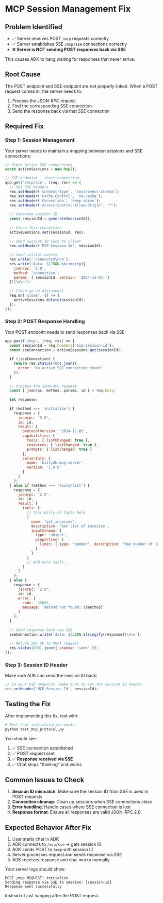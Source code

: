 # MCP Session Management Fix

## Problem Identified
- ✅ Server receives POST `/mcp` requests correctly
- ✅ Server establishes SSE `/mcp/sse` connections correctly  
- ❌ **Server is NOT sending POST responses back via SSE**

This causes ADK to hang waiting for responses that never arrive.

## Root Cause
The POST endpoint and SSE endpoint are not properly linked. When a POST request comes in, the server needs to:
1. Process the JSON-RPC request
2. Find the corresponding SSE connection
3. Send the response back via that SSE connection

## Required Fix

### Step 1: Session Management
Your server needs to maintain a mapping between sessions and SSE connections:

```javascript
// Store active SSE connections
const activeSessions = new Map();

// SSE endpoint - store connection
app.get('/mcp/sse', (req, res) => {
  // Set SSE headers
  res.setHeader('Content-Type', 'text/event-stream');
  res.setHeader('Cache-Control', 'no-cache');
  res.setHeader('Connection', 'keep-alive');
  res.setHeader('Access-Control-Allow-Origin', '*');
  
  // Generate session ID
  const sessionId = generateSessionId();
  
  // Store this connection
  activeSessions.set(sessionId, res);
  
  // Send session ID back to client
  res.setHeader('MCP-Session-Id', sessionId);
  
  // Send initial events
  res.write(':connected\n\n');
  res.write(`data: ${JSON.stringify({
    jsonrpc: '2.0',
    method: 'connection',
    params: { sessionId, version: '2024-11-05' }
  })}\n\n`);
  
  // Clean up on disconnect
  req.on('close', () => {
    activeSessions.delete(sessionId);
  });
});
```

### Step 2: POST Response Handling
Your POST endpoint needs to send responses back via SSE:

```javascript
app.post('/mcp', (req, res) => {
  const sessionId = req.headers['mcp-session-id'];
  const sseConnection = activeSessions.get(sessionId);
  
  if (!sseConnection) {
    return res.status(400).json({
      error: 'No active SSE connection found'
    });
  }
  
  // Process the JSON-RPC request
  const { jsonrpc, method, params, id } = req.body;
  
  let response;
  
  if (method === 'initialize') {
    response = {
      jsonrpc: '2.0',
      id: id,
      result: {
        protocolVersion: '2024-11-05',
        capabilities: {
          tools: { listChanged: true },
          resources: { listChanged: true },
          prompts: { listChanged: true }
        },
        serverInfo: {
          name: 'billydk-mcp-server',
          version: '1.0.0'
        }
      }
    };
  } else if (method === 'tools/list') {
    response = {
      jsonrpc: '2.0',
      id: id,
      result: {
        tools: [
          // Your Billy.dk tools here
          {
            name: 'get_invoices',
            description: 'Get list of invoices',
            inputSchema: {
              type: 'object',
              properties: {
                limit: { type: 'number', description: 'Max number of invoices' }
              }
            }
          }
          // Add more tools...
        ]
      }
    };
  } else {
    response = {
      jsonrpc: '2.0',
      id: id,
      error: {
        code: -32601,
        message: `Method not found: ${method}`
      }
    };
  }
  
  // Send response back via SSE
  sseConnection.write(`data: ${JSON.stringify(response)}\n\n`);
  
  // Return 200 OK to POST request
  res.status(200).json({ status: 'sent' });
});
```

### Step 3: Session ID Header
Make sure ADK can send the session ID back:

```javascript
// In your SSE endpoint, make sure to set the session ID header
res.setHeader('MCP-Session-Id', sessionId);
```

## Testing the Fix

After implementing this fix, test with:

```bash
# Test that initialization works
python test_mcp_protocol.py
```

You should see:
1. ✅ SSE connection established
2. ✅ POST request sent
3. ✅ **Response received via SSE**
4. ✅ Chat stops "thinking" and works

## Common Issues to Check

1. **Session ID mismatch**: Make sure the session ID from SSE is used in POST requests
2. **Connection cleanup**: Clean up sessions when SSE connections close
3. **Error handling**: Handle cases where SSE connection is lost
4. **Response format**: Ensure all responses are valid JSON-RPC 2.0

## Expected Behavior After Fix

1. User starts chat in ADK
2. ADK connects to `/mcp/sse` → gets session ID
3. ADK sends POST to `/mcp` with session ID
4. Server processes request and sends response via SSE
5. ADK receives response and chat works normally

Your server logs should show:
```
POST /mcp REQUEST: initialize
Sending response via SSE to session: [session-id]
Response sent successfully
```

Instead of just hanging after the POST request. 
